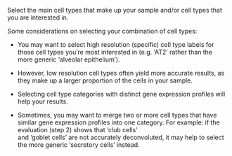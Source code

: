 Select the main cell types that make up your sample and/or cell types that you are interested in.

Some considerations on selecting your combination of cell types:</br>
- You may want to select high resolution (specific) cell type labels for those cell types you’re most interested in (e.g. ‘AT2’ rather than the more generic ‘alveolar epithelium’).

- However, low resolution cell types often yield more accurate results, as they make up a larger proportion of the cells in your sample.
- Selecting cell type categories with distinct gene expression profiles will help your results.
- Sometimes, you may want to merge two or more cell types that have similar gene expression profiles into one category. For example: if the evaluation (step 2) shows that ‘club cells’ </br> and ‘goblet cells’ are not accurately deconvoluted, it may help to select the more generic ‘secretory cells’ instead.



